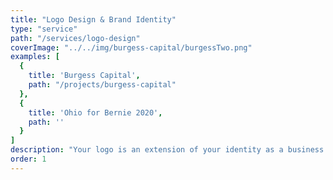 ```yaml
---
title: "Logo Design & Brand Identity"
type: "service"
path: "/services/logo-design"
coverImage: "../../img/burgess-capital/burgessTwo.png"
examples: [
  {
    title: 'Burgess Capital',
    path: "/projects/burgess-capital"
  },
  {
    title: 'Ohio for Bernie 2020',
    path: ''
  }
]
description: "Your logo is an extension of your identity as a business. A brand is the context that builds a consistent and compelling story around that identity. Eponym can not only help you develop a mark that helps your business stand out, but can help you articulate your narrative to create a brand that is truly as unique as your company. Contact us today for a free consultation on building your brand."
order: 1
---
```

